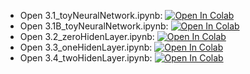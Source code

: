 - Open 3.1_toyNeuralNetwork.ipynb: [![Open In Colab](https://colab.research.google.com/assets/colab-badge.svg)](https://colab.research.google.com/github/daiki-matsunaga/MathMeasurement2022/blob/main/lec03/3.1_toyNeuralNetwork.ipynb)
- Open 3.1B_toyNeuralNetwork.ipynb: [![Open In Colab](https://colab.research.google.com/assets/colab-badge.svg)](https://colab.research.google.com/github/daiki-matsunaga/MathMeasurement2022/blob/main/lec03/3.1B_toyNeuralNetwork.ipynb)
- Open 3.2_zeroHidenLayer.ipynb: [![Open In Colab](https://colab.research.google.com/assets/colab-badge.svg)](https://colab.research.google.com/github/daiki-matsunaga/MathMeasurement2022/blob/main/lec03/3.2_zeroHiddenLayer.ipynb)
- Open 3.3_oneHidenLayer.ipynb: [![Open In Colab](https://colab.research.google.com/assets/colab-badge.svg)](https://colab.research.google.com/github/daiki-matsunaga/MathMeasurement2022/blob/main/lec03/3.3_oneHiddenLayer.ipynb)
- Open 3.4_twoHidenLayer.ipynb: [![Open In Colab](https://colab.research.google.com/assets/colab-badge.svg)](https://colab.research.google.com/github/daiki-matsunaga/MathMeasurement2022/blob/main/lec03/3.4_twoHiddenLayer.ipynb)

